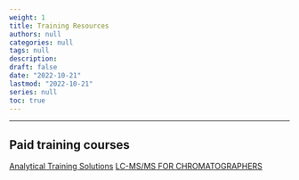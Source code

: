 ```yaml
---
weight: 1
title: Training Resources
authors: null
categories: null
tags: null
description:  
draft: false
date: "2022-10-21"
lastmod: "2022-10-21"
series: null
toc: true
---
```




<!--more-->
---


## Paid training courses
<a href = "https://www.analytical-training-solutions.com/" target="_blank" rel="noopener noreferrer">Analytical Training Solutions</a>
<a href = "https://www.analytical-training-solutions.com/courses/lc-ms-ms-for-chromatographers/" target="_blank" rel="noopener noreferrer">LC-MS/MS FOR CHROMATOGRAPHERS</a>